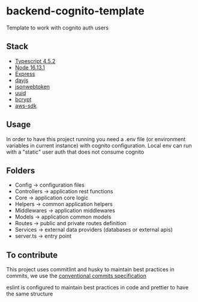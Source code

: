 # backend-cognito-template

Template to work with cognito auth users
## Stack

- [Typescript 4.5.2](https://www.typescriptlang.org/)
- [Node 16.13.1](https://nodejs.org/es/)
- [Express](https://expressjs.com/es/)
- [dayjs](https://github.com/iamkun/dayjs)
- [jsonwebtoken](https://github.com/auth0/node-jsonwebtoken)
- [uuid](https://github.com/uuidjs/uuid)
- [bcrypt](https://github.com/kelektiv/node.bcrypt.js)
- [aws-sdk](https://aws.amazon.com/es/sdk-for-javascript)

## Usage

In order to have this project running you need a .env file (or environment variables in current instance) with cognito configuration. Local env can run with a "static" user auth that does not consume cognito

## Folders

- Config -> configuration files
- Controllers -> application rest functions
- Core -> application core logic
- Helpers -> common application helpers
- Middlewares -> application middlewares
- Models -> application common models
- Routes -> public and private routes definition
- Services -> external data providers (databases or external apis)
- server.ts -> entry point
## To contribute

This project uses commitlint and husky to maintain best practices in commits, we use the [conventional commits specification](https://www.conventionalcommits.org/en/v1.0.0/)

eslint is configured to maintain best practices in code and prettier to have the same structure
